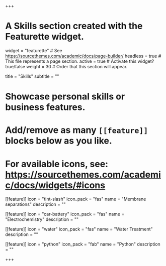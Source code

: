 +++
# A Skills section created with the Featurette widget.
widget = "featurette"  # See https://sourcethemes.com/academic/docs/page-builder/
headless = true  # This file represents a page section.
active = true  # Activate this widget? true/false
weight = 30  # Order that this section will appear.

title = "Skills"
subtitle = ""

# Showcase personal skills or business features.
# 
# Add/remove as many `[[feature]]` blocks below as you like.
# 
# For available icons, see: https://sourcethemes.com/academic/docs/widgets/#icons

[[feature]]
  icon = "tint-slash"
  icon_pack = "fas"
  name = "Membrane separations"
  description = ""  

[[feature]]
  icon = "car-battery"
  icon_pack = "fas"
  name = "Electrochemistry"
  description = ""

[[feature]]
  icon = "water"
  icon_pack = "fas"
  name = "Water Treatment"
  description = ""  

[[feature]]
  icon = "python"
  icon_pack = "fab"
  name = "Python"
  description = ""

+++
